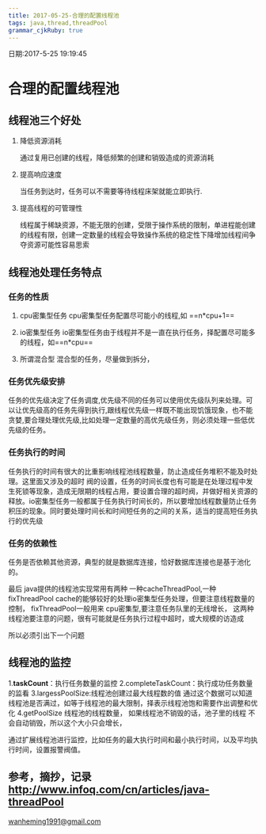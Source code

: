 ```yaml
---
title: 2017-05-25-合理的配置线程池
tags: java,thread,threadPool
grammar_cjkRuby: true
---
```


日期:2017-5-25 19:19:45


# 合理的配置线程池

## 线程池三个好处
1. 降低资源消耗

	通过复用已创建的线程，降低频繁的创建和销毁造成的资源消耗 
	
2. 提高响应速度
	
	当任务到达时，任务可以不需要等待线程床架就能立即执行.
	
3. 提高线程的可管理性
	
	线程属于稀缺资源，不能无限的创建，受限于操作系统的限制，单进程能创建的线程有限，创建一定数量的线程会导致操作系统的稳定性下降增加线程间争夺资源可能性容易思索

## 线程池处理任务特点

### 任务的性质
1. cpu密集型任务	
	cpu密集型任务配置尽可能小的线程,如 ==n*cpu+1==
	
2. io密集型任务
	io密集型任务由于线程并不是一直在执行任务，择配置尽可能多的线程，如==n*cpu==
	
3. 所谓混合型
	 混合型的任务，尽量做到拆分，
### 任务优先级安排
任务的优先级决定了任务调度,优先级不同的任务可以使用优先级队列来处理。可以让优先级高的任务先得到执行,跟线程优先级一样既不能出现饥饿现象，也不能贪婪,要合理处理优先级,比如处理一定数量的高优先级任务，则必须处理一些低优先级的任务。
### 任务执行的时间
任务执行的时间有很大的比重影响线程池线程数量，防止造成任务堆积不能及时处理。这里面又涉及的超时 阀的设置，任务的时间长度也有可能是在处理过程中发生死锁等现象，造成无限期的线程占用，要设置合理的超时阀，并做好相关资源的释放。io密集型任务一般都属于任务执行时间长的，所以要增加线程数量防止任务积压的现象。同时要处理时间长和时间短任务的之间的关系，适当的提高短任务执行的优先级
### 任务的依赖性
任务是否依赖其他资源，典型的就是数据库连接，恰好数据库连接也是基于池化的。

最后 java提供的线程池实现常用有两种
一种cacheThreadPool,一种fixThreadPool
cache的能够较好的处理io密集型任务处理，但要注意线程数量的控制，
fixThreadPool一般用来 cpu密集型,要注意任务队里的无线增长，
这两种线程池要注意的问题，很有可能就是任务执行过程中超时，或大规模的访造成

所以必须引出下一个问题
## 线程池的监控

1.**taskCount**：执行任务数量的监控
2.completeTaskCount：执行成功任务数量的监看
3.largessPoolSize:线程池创建过最大线程数的值
	通过这个数据可以知道线程池是否满过，如等于线程池的最大限制，择表示线程池饱和需要作出调整和优化
4.getPoolSize 线程池的线程数量，
	如果线程池不销毁的话，池子里的线程 不会自动销毁，所以这个大小只会增长，

通过扩展线程池进行监控，比如任务的最大执行时间和最小执行时间，以及平均执行时间，设置报警阀值。
	

参考，摘抄，记录
http://www.infoq.com/cn/articles/java-threadPool
----

wanheming1991@gmail.com